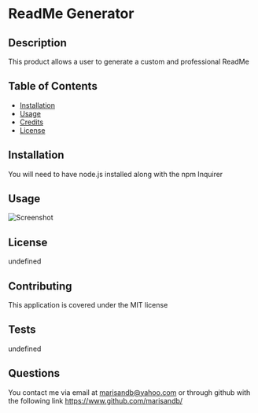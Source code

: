 
  # ReadMe Generator

  ## Description
  This product allows a user to generate a custom and professional ReadMe

  ## Table of Contents
  * [Installation](#installation)
  * [Usage](#usage)
  * [Credits](#credits)
  * [License](#license)

  ## Installation
  You will need to have node.js installed along with the npm Inquirer

  ## Usage
  ![Screenshot](https://user-images.githubusercontent.com/81273956/127805607-88d55df2-cacb-4cb4-9fce-5fbed3c40450.png)
  ## License
  undefined

  ## Contributing
  This application is covered under the MIT license

  ## Tests
  undefined

  ## Questions
  You contact me via email at marisandb@yahoo.com or through github with the following link https://www.github.com/marisandb/
